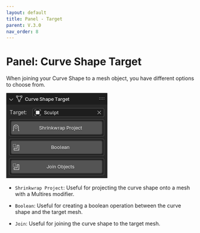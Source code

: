 ```yaml
---
layout: default
title: Panel - Target
parent: V.3.0
nav_order: 8
---
```


# Panel: Curve Shape Target
When joining your Curve Shape to a mesh object, you have different options to choose from. 

![target](../assets/target.png)

- `Shrinkwrap Project`: Useful for projecting the curve shape onto a mesh with a Multires modifier. 

- `Boolean`: Useful for creating a boolean operation between the curve shape and the target mesh.

- `Join`: Useful for joining the curve shape to the target mesh.
